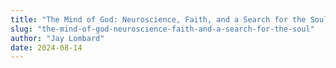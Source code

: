 ```yaml
---
title: "The Mind of God: Neuroscience, Faith, and a Search for the Soul"
slug: "the-mind-of-god-neuroscience-faith-and-a-search-for-the-soul"
author: "Jay Lombard"
date: 2024-08-14
---
```

